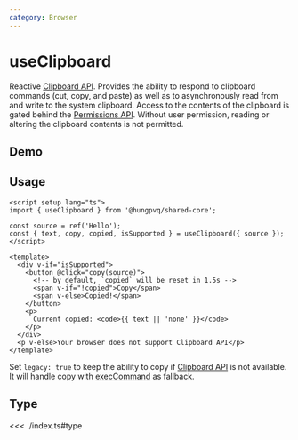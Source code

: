 ```yaml
---
category: Browser
---
```


<script setup>
import Demo from './demo.vue'
</script>

# useClipboard

<FunctionInfo fn="useClipboard" :frontmatter="$frontmatter" package="Share - Core" />

Reactive [Clipboard API](https://developer.mozilla.org/en-US/docs/Web/API/Clipboard_API). Provides the ability to respond to clipboard commands (cut, copy, and paste) as well as to asynchronously read from and write to the system clipboard. Access to the contents of the clipboard is gated behind the [Permissions API](https://developer.mozilla.org/en-US/docs/Web/API/Permissions_API). Without user permission, reading or altering the clipboard contents is not permitted.

## Demo

<DemoContainer>
  <Demo />
</DemoContainer>

## Usage

```vue
<script setup lang="ts">
import { useClipboard } from '@hungpvq/shared-core';

const source = ref('Hello');
const { text, copy, copied, isSupported } = useClipboard({ source });
</script>

<template>
  <div v-if="isSupported">
    <button @click="copy(source)">
      <!-- by default, `copied` will be reset in 1.5s -->
      <span v-if="!copied">Copy</span>
      <span v-else>Copied!</span>
    </button>
    <p>
      Current copied: <code>{{ text || 'none' }}</code>
    </p>
  </div>
  <p v-else>Your browser does not support Clipboard API</p>
</template>
```

Set `legacy: true` to keep the ability to copy if [Clipboard API](https://developer.mozilla.org/en-US/docs/Web/API/Clipboard_API) is not available. It will handle copy with [execCommand](https://developer.mozilla.org/en-US/docs/Web/API/Document/execCommand) as fallback.

## Type

<<< ./index.ts#type
